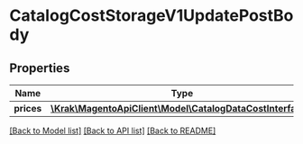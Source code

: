 # CatalogCostStorageV1UpdatePostBody

## Properties
Name | Type | Description | Notes
------------ | ------------- | ------------- | -------------
**prices** | [**\Krak\MagentoApiClient\Model\CatalogDataCostInterface[]**](CatalogDataCostInterface.md) |  | 

[[Back to Model list]](../README.md#documentation-for-models) [[Back to API list]](../README.md#documentation-for-api-endpoints) [[Back to README]](../README.md)


